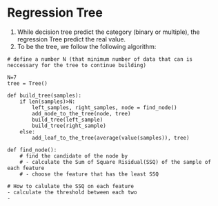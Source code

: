 # Regression Tree

1. While decision tree predict the category (binary or multiple), the regression Tree predict the real value.
2. To be the tree, we follow the following algorithm:

```
# define a number N (that minimum number of data that can is neccessary for the tree to continue building)

N=7
tree = Tree()

def build_tree(samples):
    if len(samples)>N:
        left_samples, right_samples, node = find_node()
        add_node_to_the_tree(node, tree)
        build_tree(left_sample)
        build_tree(right_sample)
    else:
        add_leaf_to_the_tree(average(value(samples)), tree)

def find_node():
    # find the candidate of the node by
    # - calculate the Sum of Square Risidual(SSQ) of the sample of each feature
    # - choose the feature that has the least SSQ

# How to calulate the SSQ on each feature
- calculate the threshold between each two
-

```
